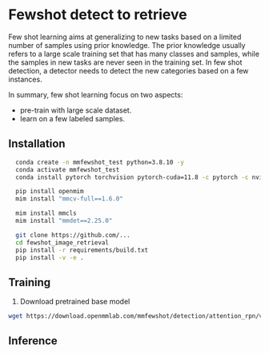 
# Fewshot detect to retrieve

Few shot learning aims at generalizing to new tasks based on a limited number of samples using prior knowledge. The prior knowledge usually refers to a large scale training set that has many classes and samples, while the samples in new tasks are never seen in the training set. In few shot detection, a detector needs to detect the new categories based on a few instances.

In summary, few shot learning focus on two aspects:
* pre-train with large scale dataset.
* learn on a few labeled samples.




## Installation

```bash
  conda create -n mmfewshot_test python=3.8.10 -y
  conda activate mmfewshot_test
  conda install pytorch torchvision pytorch-cuda=11.8 -c pytorch -c nvidia

  pip install openmim
  mim install "mmcv-full==1.6.0"

  mim install mmcls
  mim install "mmdet==2.25.0"

  git clone https://github.com/...
  cd fewshot_image_retrieval
  pip install -r requirements/build.txt
  pip install -v -e .
```
    
## Training
1. Download pretrained base model
```bash
wget https://download.openmmlab.com/mmfewshot/detection/attention_rpn/voc/split1/attention-rpn_r50_c4_voc-split1_base-training_20211101_003606-58a8f413.pth
```

## Inference